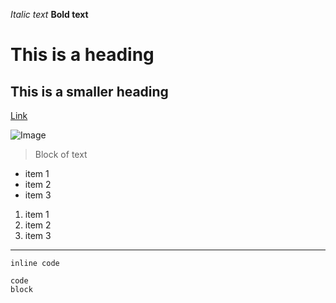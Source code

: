 *Italic text*
**Bold text**
# This is a heading
## This is a smaller heading

[Link](http://a.com)

![Image](http://url/a.png)

> Block of text
* item 1
* item 2
* item 3
1. item 1
2. item 2
3. item 3
---
`inline code`
```
code 
block
```
